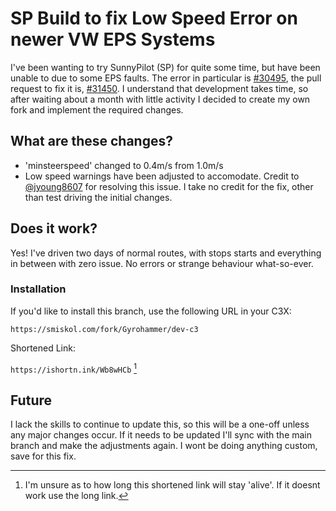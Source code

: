 # SP Build to fix Low Speed Error on newer VW EPS Systems

I've been wanting to try SunnyPilot (SP) for quite some time, but have been unable to due to some EPS faults. The error in particular is [#30495](https://github.com/commaai/openpilot/issues/30495), the pull request to fix it is, [#31450](https://github.com/commaai/openpilot/pull/31450). I understand that development takes time, so after waiting about a month with little activity I decided to create my own fork and implement the required changes. 

## What are these changes?
 - 'minsteerspeed' changed to 0.4m/s from 1.0m/s
 - Low speed warnings have been adjusted to accomodate.
Credit to [@jyoung8607](https://github.com/jyoung8607) for resolving this issue. I take no credit for the fix, other than test driving the initial changes.

## Does it work? 

Yes! I've driven two days of normal routes, with stops starts and everything in between with zero issue. No errors or strange behaviour what-so-ever. 

### Installation
If you'd like to install this branch, use the following URL in your C3X:

``` https://smiskol.com/fork/Gyrohammer/dev-c3 ```

Shortened Link:

``` https://ishortn.ink/Wb8wHCb ``` [^1]

## Future
I lack the skills to continue to update this, so this will be a one-off unless any major changes occur. If it needs to be updated I'll sync with the main branch and make the adjustments again. I wont be doing anything custom, save for this fix.

[^1]: I'm unsure as to how long this shortened link will stay 'alive'. If it doesnt work use the long link.
